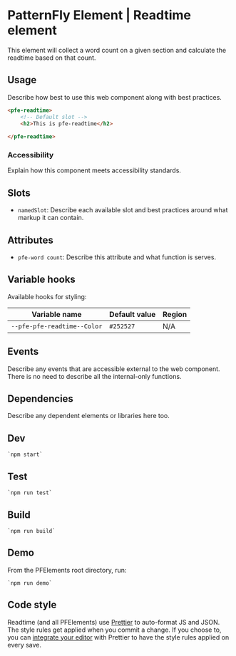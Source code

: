 # PatternFly Element | Readtime element
This element will collect a word count on a given section and calculate the readtime based on that count.

## Usage
Describe how best to use this web component along with best practices.

```html
<pfe-readtime>
    <!-- Default slot -->
    <h2>This is pfe-readtime</h2>
    
</pfe-readtime>
```

### Accessibility
Explain how this component meets accessibility standards.

## Slots

- `namedSlot`: Describe each available slot and best practices around what markup it can contain.

## Attributes

- `pfe-word count`: Describe this attribute and what function is serves.

## Variable hooks

Available hooks for styling:

| Variable name | Default value | Region |
| --- | --- | --- |
| `--pfe-pfe-readtime--Color` | `#252527` | N/A |

## Events
Describe any events that are accessible external to the web component. There is no need to describe all the internal-only functions.


## Dependencies
Describe any dependent elements or libraries here too.

## Dev

    `npm start`

## Test

    `npm run test`

## Build

    `npm run build`

## Demo

From the PFElements root directory, run:

    `npm run demo`

## Code style

Readtime (and all PFElements) use [Prettier][prettier] to auto-format JS and JSON. The style rules get applied when you commit a change. If you choose to, you can [integrate your editor][prettier-ed] with Prettier to have the style rules applied on every save.

[prettier]: https://github.com/prettier/prettier/
[prettier-ed]: https://prettier.io/docs/en/editors.html
[web-component-tester]: https://github.com/Polymer/web-component-tester
